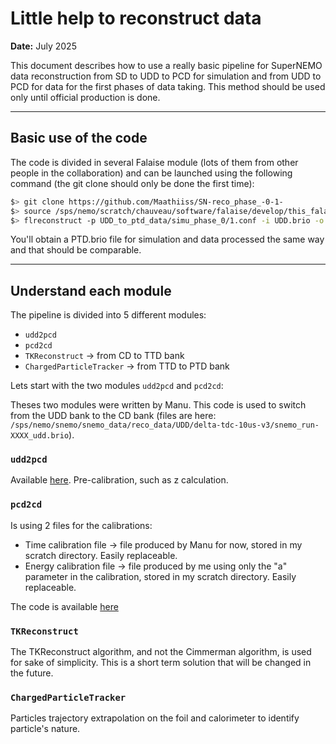 # Little help to reconstruct data

**Date:** July 2025

This document describes how to use a really basic pipeline for SuperNEMO data reconstruction from SD to UDD to PCD for simulation and from UDD to PCD for data for the first phases of data taking. This method should be used only until official production is done.

---

## Basic use of the code

The code is divided in several Falaise module (lots of them from other people in the collaboration) and can be launched using the following command (the git clone should only be done the first time):

```bash
$> git clone https://github.com/Maathiiss/SN-reco_phase_-0-1-
$> source /sps/nemo/scratch/chauveau/software/falaise/develop/this_falaise.sh
$> flreconstruct -p UDD_to_ptd_data/simu_phase_0/1.conf -i UDD.brio -o PTD.brio
```

You'll obtain a PTD.brio file for simulation and data processed the same way and that should be comparable.

---

## Understand each module

The pipeline is divided into 5 different modules:

- `udd2pcd`
- `pcd2cd`
- `TKReconstruct` → from CD to TTD bank
- `ChargedParticleTracker` → from TTD to PTD bank

Lets start with the two modules `udd2pcd` and `pcd2cd`:

Theses two modules were written by Manu. This code is used to switch from the UDD bank to the CD bank (files are here: `/sps/nemo/snemo/snemo_data/reco_data/UDD/delta-tdc-10us-v3/snemo_run-XXXX_udd.brio`).

### `udd2pcd`

Available [here](https://github.com/SuperNEMO-DBD/Falaise/blob/c0b9854a02b6703080c9680ad8822deded0b6045/source/falaise/snemo/processing/udd2pcd_module.cc#L35). Pre-calibration, such as z calculation.

### `pcd2cd`

Is using 2 files for the calibrations:

- Time calibration file → file produced by Manu for now, stored in my scratch directory. Easily replaceable.
- Energy calibration file → file produced by me using only the "a" parameter in the calibration, stored in my scratch directory. Easily replaceable.

The code is available [here](https://github.com/SuperNEMO-DBD/Falaise/blob/c0b9854a02b6703080c9680ad8822deded0b6045/source/falaise/snemo/processing/pcd2cd_module.cc)

### `TKReconstruct`

The TKReconstruct algorithm, and not the Cimmerman algorithm, is used for sake of simplicity. This is a short term solution that will be changed in the future.

### `ChargedParticleTracker`

Particles trajectory extrapolation on the foil and calorimeter to identify particle's nature.
